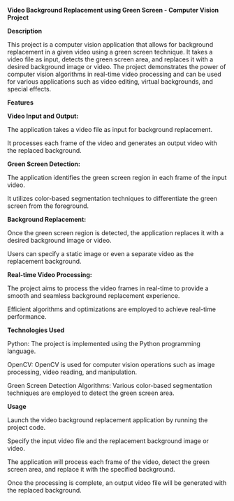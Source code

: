 **Video Background Replacement using Green Screen - Computer Vision Project**

**Description**

This project is a computer vision application that allows for background replacement in a given video using a green screen technique. It takes a video file as input, detects the green screen area, and replaces it with a desired background image or video. The project demonstrates the power of computer vision algorithms in real-time video processing and can be used for various applications such as video editing, virtual backgrounds, and special effects.

**Features**

**Video Input and Output:**

The application takes a video file as input for background replacement.

It processes each frame of the video and generates an output video with the replaced background.

**Green Screen Detection:**

The application identifies the green screen region in each frame of the input video.

It utilizes color-based segmentation techniques to differentiate the green screen from the foreground.

**Background Replacement:**

Once the green screen region is detected, the application replaces it with a desired background image or video.

Users can specify a static image or even a separate video as the replacement background.

**Real-time Video Processing:**

The project aims to process the video frames in real-time to provide a smooth and seamless background replacement experience.

Efficient algorithms and optimizations are employed to achieve real-time performance.

**Technologies Used**

Python: The project is implemented using the Python programming language.

OpenCV: OpenCV is used for computer vision operations such as image processing, video reading, and manipulation.

Green Screen Detection Algorithms: Various color-based segmentation techniques are employed to detect the green screen area.

**Usage**

Launch the video background replacement application by running the project code.

Specify the input video file and the replacement background image or video.

The application will process each frame of the video, detect the green screen area, and replace it with the specified background.

Once the processing is complete, an output video file will be generated with the replaced background.
